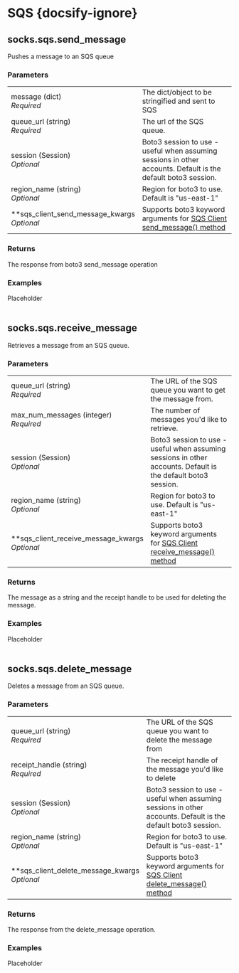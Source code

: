 # SQS {docsify-ignore}

## socks.sqs.send_message
Pushes a message to an SQS queue  

### Parameters 
<table>
<tr>
  <td>message (dict)<br/>
    <i>Required</i>
  </td>
  <td>The dict/object to be stringified and sent to SQS</td>
</tr>
<tr>
  <td>queue_url (string)<br/>
    <i>Required</i>
  </td>
  <td>The url of the SQS queue.</td>
</tr>
<tr>
  <td>session (Session)<br/>
    <i>Optional</i>
  </td>
  <td>Boto3 session to use - useful when assuming sessions in other accounts. Default is the default boto3 session.</td>
</tr>
<tr>
  <td>region_name (string)<br/>
    <i>Optional</i>
  </td>
  <td>Region for boto3 to use. Default is "us-east-1"</td>
</tr>
<tr>
  <td>**sqs_client_send_message_kwargs<br/>
    <i>Optional</i>
  </td>
  <td>Supports boto3 keyword arguments for <a href="https://boto3.amazonaws.com/v1/documentation/api/latest/reference/services/sqs.html#SQS.Client.send_message">SQS Client send_message() method</a></td>
</tr>
</table>  

### Returns  
The response from boto3 send_message operation 

### Examples
Placeholder 
<br/>
<br/>

## socks.sqs.receive_message 
Retrieves a message from an SQS queue.  

### Parameters 
<table>
<tr>
  <td>queue_url (string)<br/>
    <i>Required</i>
  </td>
  <td>The URL of the SQS queue you want to get the message from.</td>
</tr>
<tr>
  <td>max_num_messages (integer)<br/>
    <i>Required</i>
  </td>
  <td>The number of messages you'd like to retrieve.</td>
</tr>
<tr>
  <td>session (Session)<br/>
    <i>Optional</i>
  </td>
  <td>Boto3 session to use - useful when assuming sessions in other accounts. Default is the default boto3 session.</td>
</tr>
<tr>
  <td>region_name (string)<br/>
    <i>Optional</i>
  </td>
  <td>Region for boto3 to use. Default is "us-east-1"</td>
</tr>
<tr>
  <td>**sqs_client_receive_message_kwargs<br/>
    <i>Optional</i>
  </td>
  <td>Supports boto3 keyword arguments for <a href="https://boto3.amazonaws.com/v1/documentation/api/latest/reference/services/sqs.html#SQS.Client.receive_message">SQS Client receive_message() method</a></td>
</tr>
</table>  

### Returns  
The message as a string and the receipt handle to be used for deleting the message. 

### Examples
Placeholder
<br/>
<br/>

## socks.sqs.delete_message 
Deletes a message from an SQS queue.  

### Parameters  
<table>
<tr>
  <td>queue_url (string)<br/>
    <i>Required</i>
  </td>
  <td>The URL of the SQS queue you want to delete the message from</td>
</tr>
<tr>
  <td>receipt_handle (string)<br/>
    <i>Required</i>
  </td>
  <td>The receipt handle of the message you'd like to delete</td>
</tr>
<tr>
  <td>session (Session)<br/>
    <i>Optional</i>
  </td>
  <td>Boto3 session to use - useful when assuming sessions in other accounts. Default is the default boto3 session.</td>
</tr>
<tr>
  <td>region_name (string)<br/>
    <i>Optional</i>
  </td>
  <td>Region for boto3 to use. Default is "us-east-1"</td>
</tr>
<tr>
  <td>**sqs_client_delete_message_kwargs<br/>
    <i>Optional</i>
  </td>
  <td>Supports boto3 keyword arguments for <a href="https://boto3.amazonaws.com/v1/documentation/api/latest/reference/services/sqs.html#SQS.Client.delete_message">SQS Client delete_message() method</a></td>
</tr>
</table>  

### Returns  
The response from the delete_message operation. 

### Examples
Placeholder